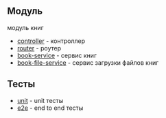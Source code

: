 ## Модуль
модуль книг

- [controller](controller/book.controller.js) - контроллер
- [router](router/book.router.js) - роутер
- [book-service](service/book.service.js) - сервис книг
- [book-file-service](service/book-file.service.js) - сервис загрузки файлов книг

## Тесты

- [unit](test/unit) - unit тесты
- [e2e](test/unit) - end to end тесты
